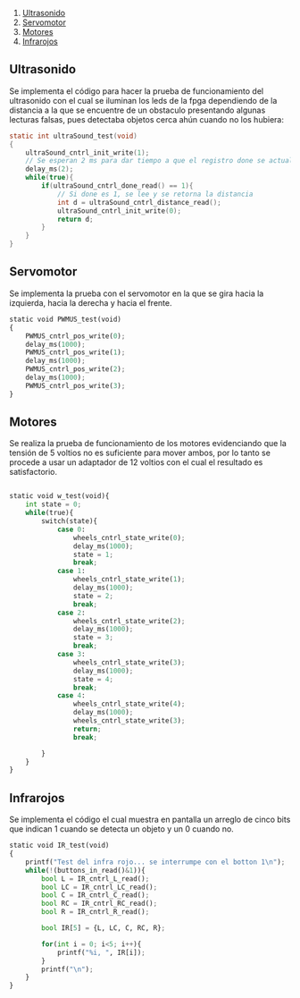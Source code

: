 1. [ Ultrasonido ](#us)
2. [ Servomotor ](#pwm)
3. [ Motores ](#w)
4. [ Infrarojos ](#ir)

<a name="us"></a>
## Ultrasonido

Se implementa el código para hacer la prueba de funcionamiento del ultrasonido con el cual se iluminan los leds de la fpga dependiendo de la distancia a la que se encuentre de un obstaculo presentando algunas lecturas falsas, pues detectaba objetos cerca ahún cuando no los hubiera:


``` c
static int ultraSound_test(void)
{
	ultraSound_cntrl_init_write(1);
	// Se esperan 2 ms para dar tiempo a que el registro done se actualice
	delay_ms(2);
	while(true){
		if(ultraSound_cntrl_done_read() == 1){
			// Si done es 1, se lee y se retorna la distancia
			int d = ultraSound_cntrl_distance_read();
			ultraSound_cntrl_init_write(0);
			return d;
		} 
	}	
}

```

<a name="pwm"></a>
## Servomotor

Se implementa la prueba con el servomotor en la que se gira hacia la izquierda, hacia la derecha y hacia el frente.

```python
static void PWMUS_test(void)
{
	PWMUS_cntrl_pos_write(0);
	delay_ms(1000);
	PWMUS_cntrl_pos_write(1);
	delay_ms(1000);
	PWMUS_cntrl_pos_write(2);
	delay_ms(1000);
	PWMUS_cntrl_pos_write(3);
}
```

<a name="w"></a>
## Motores

Se realiza la prueba de funcionamiento de los motores evidenciando que la tensión de 5 voltios no es suficiente para mover ambos, por lo tanto se procede a usar un adaptador de 12 voltios con el cual el resultado es satisfactorio.

```python

static void w_test(void){
	int state = 0;
	while(true){
		switch(state){
			case 0: 
				wheels_cntrl_state_write(0);
				delay_ms(1000);
				state = 1;
				break;
			case 1: 
				wheels_cntrl_state_write(1);
				delay_ms(1000);
				state = 2;
				break;
			case 2: 
				wheels_cntrl_state_write(2);
				delay_ms(1000);
				state = 3;
				break;
			case 3: 
				wheels_cntrl_state_write(3);
				delay_ms(1000);
				state = 4;
				break; 
			case 4: 
				wheels_cntrl_state_write(4);
				delay_ms(1000);
				wheels_cntrl_state_write(3);
				return;
				break; 

		}
	}
}

```

<a name="ir"></a>
## Infrarojos

Se implementa el código el cual muestra en pantalla un arreglo de cinco bits que indican 1 cuando se detecta un objeto y un 0 cuando no.

```python
static void IR_test(void)
{
	printf("Test del infra rojo... se interrumpe con el botton 1\n");
	while(!(buttons_in_read()&1)){
		bool L = IR_cntrl_L_read();
		bool LC = IR_cntrl_LC_read();
		bool C = IR_cntrl_C_read();
		bool RC = IR_cntrl_RC_read();
		bool R = IR_cntrl_R_read();

		bool IR[5] = {L, LC, C, RC, R};

		for(int i = 0; i<5; i++){
			printf("%i, ", IR[i]);
		}
		printf("\n");
	}
}

```